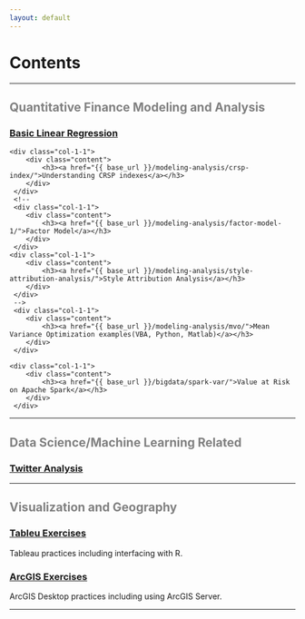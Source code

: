 ```yaml
---
layout: default
---
```



<div class="piktowrapper-embed" pikto-uid="6777706-devenv" >
    <div class="pikto-canvas-wrap">
        <div class="pikto-canvas"></div>
    </div>
</div>
<script>
    (function(d){
        var js, id="pikto-embed-js", ref=d.getElementsByTagName("script")[0];
        if (d.getElementById(id)) { return;}
        js=d.createElement("script"); js.id=id; js.async=true;
        js.src="https://magic.piktochart.com/assets/embedding/embed.js";
        ref.parentNode.insertBefore(js, ref);
    }(document));
</script>


# Contents 



<hr>

<div class="grid grid-pad">
    <div class="col-1-1">
       <div class="content">
           <h2><font color="Grey">Quantitative Finance Modeling and Analysis</font></h2>
       </div>
    </div>
</div>
<div class="grid grid-pad">
    <div class="col-1-1">
        <div class="content">
            <h3><a href="{{ base_url }}/modeling-analysis/linear-regression/">Basic Linear Regression</a></h3>
        </div>
     </div>

    <div class="col-1-1">
        <div class="content">
            <h3><a href="{{ base_url }}/modeling-analysis/crsp-index/">Understanding CRSP indexes</a></h3>
        </div>
     </div>
     <!--
     <div class="col-1-1">
        <div class="content">
            <h3><a href="{{ base_url }}/modeling-analysis/factor-model-1/">Factor Model</a></h3>
        </div>
     </div>
    <div class="col-1-1">
        <div class="content">
            <h3><a href="{{ base_url }}/modeling-analysis/style-attribution-analysis/">Style Attribution Analysis</a></h3>
        </div>
     </div>
     -->
     <div class="col-1-1">
        <div class="content">
            <h3><a href="{{ base_url }}/modeling-analysis/mvo/">Mean Variance Optimization examples(VBA, Python, Matlab)</a></h3>
        </div>
     </div>

    <div class="col-1-1">
        <div class="content">
            <h3><a href="{{ base_url }}/bigdata/spark-var/">Value at Risk on Apache Spark</a></h3>
        </div>
     </div> 
</div>
<hr>

<div class="grid grid-pad">
    <div class="col-1-1">
       <div class="content">
           <h2><font color="Grey">Data Science/Machine Learning Related</font></h2>
       </div>
    </div>
</div>
<div class="grid grid-pad">
    <div class="col-1-1">
        <div class="content">
            <h3><a href="{{base_url}}/bigdata/twitter-analysis">Twitter Analysis</a></h3>
        </div>
     </div>
</div>
<hr>

<div class="grid grid-pad">
    <div class="col-1-1">
       <div class="content">
           <h2><font color="Grey">Visualization and Geography</font></h2>
       </div>
    </div>
</div>
<div class="grid grid-pad">
    <div class="col-1-2">
        <div class="content">
            <h3><a href="{{base_url}}/visual/">Tableu Exercises</a></h3>
            <p>Tableau practices including interfacing with R. </p>
        </div>
     </div>
     <div class="col-1-2">
        <div class="content">
            <h3><a href="{{base_url}}/geomap/">ArcGIS Exercises</a></h3> 
            <p>ArcGIS Desktop practices including using ArcGIS Server.</p>
        </div>
     </div> 
</div>
<hr>

